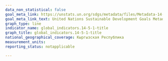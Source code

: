 ```yaml
---
data_non_statistical: false
goal_meta_link: https://unstats.un.org/sdgs/metadata/files/Metadata-14-05-01.pdf
goal_meta_link_text: United Nations Sustainable Development Goals Metadata (PDF 293 KB)
graph_type: line
indicator_name: global_indicators.14-5-1-title
graph_title: global_indicators.14-5-1-title
national_geographical_coverage: Кыргызская Республика
measurement_units: 
reporting_status: notapplicable

---
```

